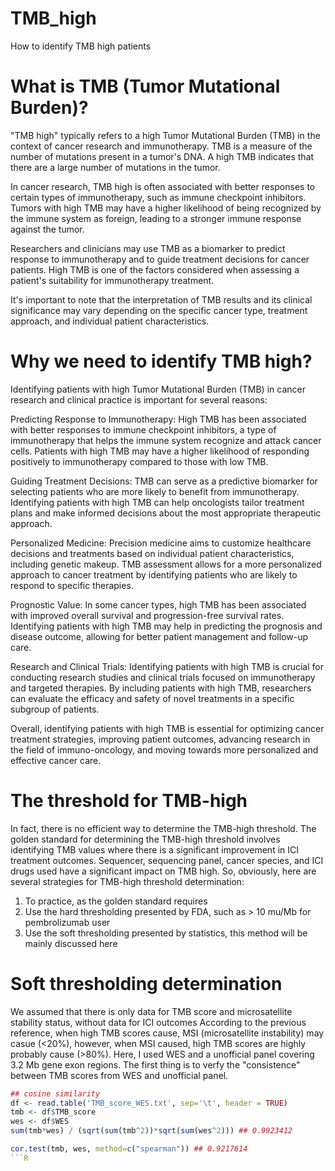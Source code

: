 # TMB_high
How to identify TMB high patients

# What is TMB (Tumor Mutational Burden)?
"TMB high" typically refers to a high Tumor Mutational Burden (TMB) in the context of cancer research and immunotherapy. TMB is a measure of the number of mutations present in a tumor's DNA. A high TMB indicates that there are a large number of mutations in the tumor.

In cancer research, TMB high is often associated with better responses to certain types of immunotherapy, such as immune checkpoint inhibitors. Tumors with high TMB may have a higher likelihood of being recognized by the immune system as foreign, leading to a stronger immune response against the tumor.

Researchers and clinicians may use TMB as a biomarker to predict response to immunotherapy and to guide treatment decisions for cancer patients. High TMB is one of the factors considered when assessing a patient's suitability for immunotherapy treatment.

It's important to note that the interpretation of TMB results and its clinical significance may vary depending on the specific cancer type, treatment approach, and individual patient characteristics.

# Why we need to identify TMB high?
Identifying patients with high Tumor Mutational Burden (TMB) in cancer research and clinical practice is important for several reasons:

Predicting Response to Immunotherapy: High TMB has been associated with better responses to immune checkpoint inhibitors, a type of immunotherapy that helps the immune system recognize and attack cancer cells. Patients with high TMB may have a higher likelihood of responding positively to immunotherapy compared to those with low TMB.

Guiding Treatment Decisions: TMB can serve as a predictive biomarker for selecting patients who are more likely to benefit from immunotherapy. Identifying patients with high TMB can help oncologists tailor treatment plans and make informed decisions about the most appropriate therapeutic approach.

Personalized Medicine: Precision medicine aims to customize healthcare decisions and treatments based on individual patient characteristics, including genetic makeup. TMB assessment allows for a more personalized approach to cancer treatment by identifying patients who are likely to respond to specific therapies.

Prognostic Value: In some cancer types, high TMB has been associated with improved overall survival and progression-free survival rates. Identifying patients with high TMB may help in predicting the prognosis and disease outcome, allowing for better patient management and follow-up care.

Research and Clinical Trials: Identifying patients with high TMB is crucial for conducting research studies and clinical trials focused on immunotherapy and targeted therapies. By including patients with high TMB, researchers can evaluate the efficacy and safety of novel treatments in a specific subgroup of patients.

Overall, identifying patients with high TMB is essential for optimizing cancer treatment strategies, improving patient outcomes, advancing research in the field of immuno-oncology, and moving towards more personalized and effective cancer care.

# The threshold for TMB-high
In fact, there is no efficient way to determine the TMB-high threshold. The golden standard for determining the TMB-high threshold involves identifying TMB values where there is a significant improvement in ICI treatment outcomes. Sequencer, sequencing panel, cancer species, and ICI drugs used have a significant impact on TMB high.
So, obviously, here are several strategies for TMB-high threshold determination:
1. To practice, as the golden standard requires
2. Use the hard thresholding presented by FDA, such as > 10 mu/Mb for pembrolizumab user
3. Use the soft thresholding presented by statistics, this method will be mainly discussed here

# Soft thresholding determination
We assumed that there is only data for TMB score and microsatellite stability status, without data for ICI outcomes
According to the previous reference, when high TMB scores cause, MSI (microsatellite instability) may casue (<20%), however, when MSI caused, high TMB scores are highly probably cause (>80%).
Here, I used WES and a unofficial panel covering 3.2 Mb gene exon regions. The first thing is to verfy the "consistence" between TMB scores from WES and unofficial panel.
```R
## cosine similarity
df <- read.table('TMB_score_WES.txt', sep='\t', header = TRUE)
tmb <- df$TMB_score
wes <- df$WES
sum(tmb*wes) / (sqrt(sum(tmb^2))*sqrt(sum(wes^2))) ## 0.9923412

cor.test(tmb, wes, method=c("spearman")) ## 0.9217614 
```R
